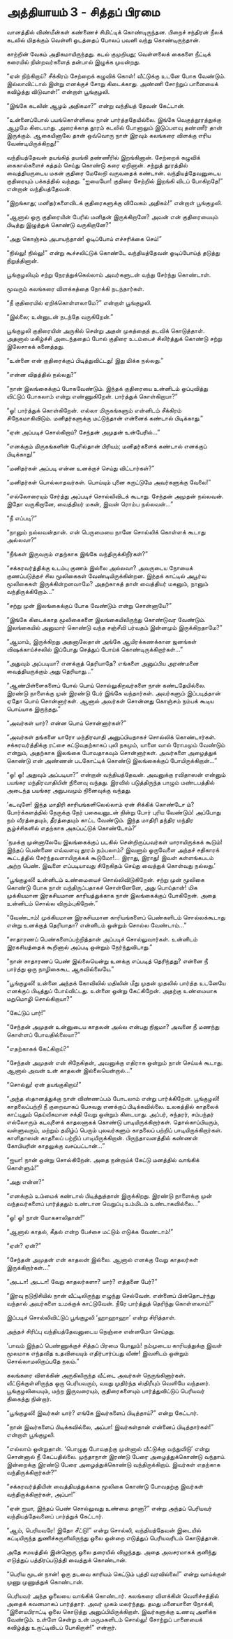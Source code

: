# அத்தியாயம் 3 - சித்தப் பிரமை

வானத்தில் விண்மீன்கள் கண்ணைச் சிமிட்டிக் கொண்டிருந்தன. பிறைச் சந்திரன் நீலக் கடலில் மிதக்கும் வெள்ளி ஓடத்தைப் போலப் பவனி வந்து கொண்டிருந்தான்.

காற்றின் வேகம் அதிகமாயிருந்தது. கடல் குமுறியது; வெள்ளலைக் கைகளை நீட்டிக் கரையில் நின்றவர்களைத் தன்பால் இழுக்க முயன்றது.

&#8220;ஏன் நிற்கிறாய்? சீக்கிரம் சேற்றைக் கழுவிக் கொள்! வீட்டுக்கு உடனே போக வேண்டும். இல்லாவிட்டால் இன்று எனக்குச் சோறு கிடைக்காது. அண்ணி சோற்றுப் பானையைக் கவிழ்த்து விடுவாள்!&#8221; என்றாள் பூங்குழலி.

&#8220;இங்கே கடலின் ஆழம் அதிகமா?&#8221; என்று வந்தியத் தேவன் கேட்டான்.

&#8220;உன்னைப்போல் பயங்கொள்ளியை நான் பார்த்ததேயில்லை. இங்கே வெகுத்தூரத்துக்கு ஆழமே கிடையாது. அரைக்காத தூரம் கடலில் போனாலும் இடுப்பளவு தண்ணீர் தான் இருக்கும். ஆகையினாலே தான் ஒவ்வொரு நாள் இரவும் கலங்கரை விளக்கு எரிய வேண்டியிருக்கிறது!&#8221;

வந்தியத்தேவன் தயங்கித் தயங்கி தண்ணீரில் இறங்கினான். சேற்றைக் கழுவிக் கைகால்களைச் சுத்தம் செய்து கொண்டு கரை ஏறினான். சற்றுத் தூரத்தில் வைத்தியருடைய மகன் குதிரை மேலேறி வருவதைக் கண்டான். வந்தியத்தேவனுடைய குதிரையும் பக்கத்தில் வந்தது. &#8220;ஐயையோ! குதிரை சேற்றில் இறங்கி விடப் போகிறதே!&#8221; என்றான் வந்தியத்தேவன்.

&#8220;இறங்காது; மனிதர்களைவிடக் குதிரைகளுக்கு விவேகம் அதிகம்!&#8221; என்றாள் பூங்குழலி.

&#8220;ஆனால் ஒரு குதிரையின் பேரில் மனிதன் இருக்கிறானே? அவன் என் குதிரையையும் பிடித்து இழுத்துக் கொண்டு வருகிறானே?&#8221;

&#8220;அது கொஞ்சம் அபாயந்தான்! ஓடிப்போய் எச்சரிக்கை செய்!&#8221;

&#8220;நில்லு! நில்லு!&#8221; என்று கூச்சலிட்டுக் கொண்டே வந்தியத்தேவன் ஓடிப்போய்த் தடுத்து நிறுத்தினான்.

பூங்குழலியும் சற்று நேரத்துக்கெல்லாம் அவர்களுடன் வந்து சேர்ந்து கொண்டாள்.

மூவரும் கலங்கரை விளக்கத்தை நோக்கி நடந்தார்கள்.

&#8220;நீ குதிரையில் ஏறிக்கொள்ளலாமே?&#8221; என்றாள் பூங்குழலி.

&#8220;இல்லை; உன்னுடன் நடந்தே வருகிறேன்.&#8221;

பூங்குழலி குதிரையின் அருகில் சென்று அதன் முகத்தைத் தடவிக் கொடுத்தாள். அதனால் மகிழ்ச்சி அடைந்ததைப் போல் குதிரை உடம்பைச் சிலிர்த்துக் கொண்டு சற்று இலேசாகக் கனைத்தது.

&#8220;உன்னை என் குதிரைக்குப் பிடித்துவிட்டது! இது மிக்க நல்லது.&#8221;

&#8220;என்ன விதத்தில் நல்லது?&#8221;

&#8220;நான் இலங்கைக்குப் போகவேண்டும். இந்தக் குதிரையை உன்னிடம் ஒப்புவித்து விட்டுப் போகலாம் என்று எண்ணுகிறேன். பார்த்துக் கொள்கிறாயா?&#8221;

&#8220;ஓ! பார்த்துக் கொள்கிறேன். எல்லா மிருகங்களும் என்னிடம் சீக்கிரம் சிநேகமாகிவிடும். மனிதர்களுக்கு மட்டுந்தான் என்னைக் கண்டால் பிடிக்காது.&#8221;

&#8220;ஏன் அப்படிச் சொல்கிறாய்? சேந்தன் அமுதன் உன்பேரில்&#8230;&#8221;

&#8220;எனக்கும் மிருகங்களின் பேரில்தான் பிரியம்; மனிதர்களைக் கண்டால் எனக்குப் பிடிக்காது!&#8221;

&#8220;மனிதர்கள் அப்படி என்ன உனக்குச் செய்து விட்டார்கள்?&#8221;

&#8220;மனிதர்கள் பொல்லாதவர்கள். பொய்யும் புனை சுருட்டுமே அவர்களுக்கு வேலை!&#8221;

&#8220;எல்லோரையும் சேர்த்து அப்படிச் சொல்லிவிடக் கூடாது. சேந்தன் அமுதன் நல்லவன். இதோ வருகிறானே, வைத்தியர் மகன், இவன் ரொம்ப நல்லவன்&#8230;&#8221;

&#8220;நீ எப்படி?&#8221;

&#8220;நானும் நல்லவன்தான். என் பெருமையை நானே சொல்லிக் கொள்ளக் கூடாது அல்லவா?&#8221;

&#8220;நீங்கள் இருவரும் எதற்காக இங்கே வந்திருக்கிறீர்கள்?&#8221;

&#8220;சக்கரவர்த்திக்கு உடம்பு குணம் இல்லை அல்லவா? அவருடைய நோயைக் குணப்படுத்தச் சில மூலிகைகள் வேண்டியிருக்கின்றன. இந்தக் காட்டில் அபூர்வ மூலிகைகள் இருக்கின்றனவாமே? அதற்காகத் தான் வைத்தியர் மகனும், நானும் வந்திருக்கிறோம்&#8230;&#8221;

&#8220;சற்று முன் இலங்கைக்குப் போக வேண்டும் என்று சொன்னாயே?&#8221;

&#8220;இங்கே கிடைக்காத மூலிகைகளை இலங்கையிலிருந்து கொண்டுவர வேண்டும். இலங்கையில் அனுமார் கொண்டு வந்த சஞ்சீவி பர்வதம் இன்னமும் இருக்கிறதாமே?&#8221;

&#8220;ஆமாம், இருக்கிறது அதனாலேதான் அங்கே ஆயிரக்கணக்கான ஜனங்கள் விஷக்காய்ச்சலில் இப்போது செத்துப் போய்க் கொண்டிருக்கிறார்கள்&#8230;&#8221;

&#8220;அதுவும் அப்படியா? எனக்குத் தெரியாதே? எங்களை அனுப்பிய அரண்மனை வைத்தியருக்கும் அது தெரியாது&#8230;&#8221;

&#8220;ஆண்பிள்ளைகளைப் போல் பொய் சொல்லுகிறவர்களை நான் கண்டதேயில்லை. இரண்டு நாளைக்கு முன் இரண்டு பேர் இங்கே வந்தார்கள். அவர்களும் இப்படித்தான் ஏதோ பொய் சொன்னார்கள். ஆனால் அவர்கள் சொன்னது கொஞ்சம் நம்பக் கூடிய பொய்யாக இருந்தது.&#8221;

&#8220;அவர்கள் யார்? என்ன பொய் சொன்னார்கள்?&#8221;

&#8220;அவர்கள் தங்களை யாரோ மந்திரவாதி அனுப்பியதாகச் சொல்லிக் கொண்டார்கள். சக்கரவர்த்திக்கு ரட்சை கட்டுவதற்காகப் புலி நகமும், யானை வால் ரோமமும் வேண்டும் என்றும், அதற்காக இலங்கை போவதாகவும் சொன்னார்கள். அவர்களை அழைத்துக் கொண்டு என் அண்ணன் படகோட்டிக் கொண்டு இலங்கைக்குப் போயிருக்கிறான்&#8230;&#8221;

&#8220;ஓ! ஓ! அதுவும் அப்படியா?&#8221; என்றான் வந்தியத்தேவன். அவனுக்கு ரவிதாஸன் என்னும் பயங்கர மந்திரவாதியின் நினைவு வந்தது. இரவில் படுத்திருந்த பாழும் மண்டபத்தில் அடைந்த பயங்கர அநுபவமும் நினைவுக்கு வந்தது.

&#8216;கடவுளே! இந்த மாதிரி காரியங்களிலெல்லாம் ஏன் சிக்கிக் கொண்டோ ம்? போர்க்களத்தில் நேருக்கு நேர் பகைவனுடன் நின்று போர் புரிய வேண்டும்! அப்போது நம் வீரத்தையும், தீரத்தையும் காட்ட வேண்டும். இந்த மாதிரி தந்திர மந்திர சூழ்ச்சிகளில் எதற்காக அகப்பட்டுக் கொண்டோம்?&#8217;

&#8216;நமக்கு முன்னாலேயே இலங்கைக்குப் படகில் சென்றிருப்பவர்கள் யாராயிருக்கக் கூடும்! இந்தப் பெண்ணை எவ்வளவு தூரம் நம்பலாம்? இவளும் ஒருவேளை அந்தச் சதிகாரக் கூட்டத்தில் சேர்ந்தவளாயிருக்கக் கூடுமோ!&#8230; இராது, இராது! இவள் கள்ளங்கபடம் அற்ற பெண். இவளை எப்படியாவது சிநேகிதம் செய்து வைத்துக் கொள்வது நல்லது.&#8217;

&#8220;பூங்குழலி! உன்னிடம் உண்மையைச் சொல்லிவிடுகிறேன். சற்று முன் மூலிகை கொண்டு போக நான் வந்திருப்பதாகச் சொன்னேனே, அது பொய்தான்! மிக முக்கியமான இரகசியமான காரியத்துக்காக நான் இலங்கைக்குப் போகிறேன். அதை உன்னிடம் சொல்ல விரும்புகிறேன்.&#8221;

&#8220;வேண்டாம்! முக்கியமான இரகசியமான காரியங்களைப் பெண்களிடம் சொல்லக்கூடாது என்று உனக்குத் தெரியாதா? என்னிடம் ஒன்றும் சொல்ல வேண்டாம்&#8230;&#8221;

&#8220;சாதாரணப் பெண்களைப்பற்றித்தான் அப்படிச் சொல்லுவார்கள். உன்னிடம் இரகசியத்தைக் கூறினால் அப்படி ஒன்றும் நேர்ந்துவிடாது.&#8221;

&#8220;நான் சாதாரணப் பெண் இல்லையென்று உனக்கு எப்படித் தெரிந்தது? என்னை நீ பார்த்து ஒரு நாழிகைகூட ஆகவில்லையே.&#8221;

&#8220;பூங்குழலி! உன்னை அந்தக் கோவிலில் மதிலின் மீது முதன் முதலில் பார்த்த உடனேயே எனக்குப் பிடித்துப் போய்விட்டது. உன்னை ஒன்று கேட்கிறேன். அதற்கு உண்மையாக மறுமொழி சொல்கிறாயா?&#8221;

&#8220;கேட்டுப் பார்!&#8221;

&#8220;சேந்தன் அமுதன் உன்னுடைய காதலன் அல்ல என்பது நிஜமா? அவனை நீ மணந்து கொள்ளப் போவதில்லையா?&#8221;

&#8220;எதற்காகக் கேட்கிறாய்?&#8221;

&#8220;சேந்தன் அமுதன் என் சிநேகிதன், அவனுக்கு எதிராக ஒன்றும் நான் செய்யக் கூடாது. ஆனால் அவன் உன் காதலன் இல்லையென்றால்&#8230;&#8221;

&#8220;சொல்லு! ஏன் தயங்குகிறாய்!&#8221;

&#8220;அந்த ஸ்தானத்துக்கு நான் விண்ணப்பம் போடலாம் என்று பார்க்கிறேன். பூங்குழலி! காதலைப்பற்றி நீ குறைவாகப் பேசுவது எனக்குப் பிடிக்கவில்லை. உலகத்தில் காதலைக் காட்டிலும் தெய்வீகமான சக்தி வேறு ஒன்றும் கிடையாது. அப்பர், சுந்தரர், சம்பந்தர் எல்லோரும் கடவுளைக் காதலனாகக் கொண்டு பாடியிருக்கிறார்கள். தொல்காப்பியரும், வள்ளுவரும், மற்றும் தமிழ்ப் பெரும் புலவர்களும் காதலைப் பற்றிப் பாடியிருக்கிறார்கள். காளிதாஸன் காதலைப் பற்றிப் பாடியிருக்கிறான். பிருந்தாவனத்தில் கண்ணன் கோபியரின் காதலுக்கு வசப்பட்டான்&#8230;&#8221;

&#8220;ஐயா! நான் ஒன்று சொல்கிறேன். அதை நன்றாய்க் கேட்டு மனத்தில் வாங்கிக் கொள்ளும்!&#8221;

&#8220;அது என்ன?&#8221;

&#8220;எனக்கும் உம்மைக் கண்டால் பிடித்துத்தான் இருக்கிறது. இரண்டு நாளைக்கு முன் வந்தவர்களைப் பார்த்ததும் உண்டான வெறுப்பு உம்மிடம் உண்டாகவில்லை&#8230;&#8221;

&#8220;ஓ! ஓ! நான் யோகசாலிதான்!&#8221;

&#8220;ஆனால் காதல், கீதல் என்ற பேச்சை மட்டும் எடுக்க வேண்டாம்!&#8221;

&#8220;ஏன்? ஏன்?&#8221;

&#8220;சேந்தன் அமுதன் என் காதலன் இல்லை. ஆனால் எனக்கு வேறு காதலர்கள் இருக்கிறார்கள்&#8230;&#8221;

&#8220;அடடா! அடடா! வேறு காதலர்களா? யார்? எத்தனை பேர்?&#8221;

&#8220;இரவு நடுநிசியில் நான் வீட்டிலிருந்து எழுந்து செல்வேன். என்னைப் பின்தொடர்ந்து வந்தால் அவர்களை உமக்குக் காட்டுவேன். நீரே பார்த்துத் தெரிந்து கொள்ளலாம்!&#8221;

இப்படிச் சொல்லிவிட்டுப் பூங்குழலி &#8216;ஹாஹாஹா&#8217; என்று சிரித்தாள்.

அந்தச் சிரிப்பு வந்தியத்தேவனுடைய நெஞ்சை என்னமோ செய்தது.

&#8216;பாவம் இந்தப் பெண்ணுக்குச் சித்தப் பிரமை போலும்! நம்முடைய காரியத்துக்கு இவள் மூலமாக எந்தவித உதவியையும் எதிர்பார்ப்பது வீண்! இவளிடம் ஒன்றும் சொல்லாமலிருப்பதே நலம்.&#8221;

கலங்கரை விளக்கின் அருகிலிருந்த வீட்டை அவர்கள் நெருங்கினார்கள். வீட்டுக்குள்ளிருந்த ஒரு பெரியவரும், வயது முதிர்ந்த ஸ்திரீயும் வெளியே வந்தனர். பூங்குழலியையும், மற்ற இருவரையும், குதிரைகளையும் பார்த்துவிட்டுப் பெரியவர் திகைத்து நின்றார்.

&#8220;பூங்குழலி! இவர்கள் யார்? எங்கே இவர்களைப் பிடித்தாய்?&#8221; என்று கேட்டார்.

&#8220;நான் இவர்களைப் பிடிக்கவில்லை, அப்பா! இவர்கள்தான் என்னைப் பிடித்தார்கள்!&#8221; என்றாள் பூங்குழலி.

&#8220;எல்லாம் ஒன்றுதான். &#8216;பொழுது போவதற்கு முன்னால் வீட்டுக்கு வந்துவிடு&#8217; என்று சொன்னால் நீ கேட்பதில்லை. முந்தாநாள் இரண்டு பேரை அழைத்துக்கொண்டு வந்தாய். இன்றைக்கு இரண்டு பேரை அழைத்துக்கொண்டு வந்திருக்கிறாய். இவர்கள் எதற்காக வந்திருக்கிறார்கள்?&#8221;

&#8220;சக்கரவர்த்தியின் வைத்தியத்துக்காக மூலிகை கொண்டு போவதற்கு இவர்கள் வந்திருக்கிறார்கள், அப்பா!&#8221;

&#8220;ஏன் ஐயா, இந்தப் பெண் சொல்லுவது உண்மை தானா?&#8221; என்று அந்தப் பெரியவர் வந்தியத்தேவனைப் பார்த்துக் கேட்டார்.

&#8220;ஆம், பெரியவரே! இதோ சீட்டு!&#8221; என்று சொல்லி, வந்தியத்தேவன் இடையில் கட்டியிருந்த துணிச்சுருளிலிருந்து ஓலை ஒன்றை எடுத்துப் பெரியவரிடம் கொடுத்தான்.

அதே சமயத்தில் இன்னொரு ஓலை தரையில் விழுந்தது. அதை அவசரமாகக் குனிந்து எடுத்துப் பத்திரப்படுத்தி வைத்துக் கொண்டான்.

&#8220;பெரிய மூடன் நான்! ஒரு தடவை காரியம் கெட்டும் புத்தி வரவில்லை!&#8221; என்று வாய்க்குள் முணு முணுத்துக் கொண்டான்.

பெரியவர் அந்த ஓலையை வாங்கிக் கொண்டார். கலங்கரை விளக்கின் வெளிச்சத்தில் அதைக் கவனமாகப் பார்த்தார். அவர் முகம் மலர்ந்தது. தமது மனையாளை நோக்கி, &#8220;இளையபிராட்டி ஓலை கொடுத்து அனுப்பியிருக்கிறாள். இவர்களுக்கு உணவு அளிக்க வேண்டும். உள்ளே சென்று உன் மருமகளிடம் சொல்லு! சோற்றுப் பானையைக் கவிழ்த்து உருட்டிவிடப் போகிறாள்!&#8221; என்றார்.